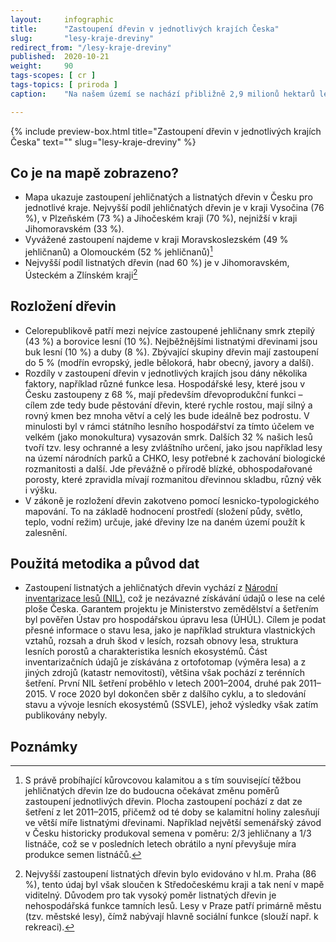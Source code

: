 ```yaml
---
layout:     infographic
title:      "Zastoupení dřevin v jednotlivých krajích Česka"
slug:       "lesy-kraje-dreviny"
redirect_from: "/lesy-kraje-dreviny"
published:  2020-10-21
weight:     90
tags-scopes: [ cr ]
tags-topics: [ priroda ]
caption:    "Na našem území se nachází přibližně 2,9 milionů hektarů lesa. Z toho 58 % tvoří jehličnaté dřeviny a 42 % dřeviny listnaté. Zastoupení dřevin v jednotlivých krajích se ovšem značně liší. Z krajů (mimo Prahu) má nejvyšší zastoupení jehličnatých dřevin kraj Vysočina (76 %) a nejvyšší podíl listnatých dřevin je v Jihomoravském kraji (67 %)."

---
```


{% include preview-box.html
    title="Zastoupení dřevin v jednotlivých krajích Česka"
    text=""
    slug="lesy-kraje-dreviny"
%}

## Co je na mapě zobrazeno?
- Mapa ukazuje zastoupení jehličnatých a listnatých dřevin v Česku pro jednotlivé kraje. Nejvyšší podíl jehličnatých dřevin je v kraji Vysočina (76 %), v Plzeňském (73 %) a Jihočeském kraji (70 %), nejnižší v kraji Jihomoravském (33 %).
- Vyvážené zastoupení najdeme v kraji Moravskoslezském (49 % jehličnanů) a Olomouckém (52 % jehličnanů)[^1]
- Nejvyšší podíl listnatých dřevin (nad 60 %) je v Jihomoravském, Ústeckém a Zlínském kraji[^2]


## Rozložení dřevin
- Celorepublikově patří mezi nejvíce zastoupené jehličnany smrk ztepilý (43 %) a borovice lesní (10 %). Nejběžnějšími listnatými dřevinami jsou buk lesní (10 %) a duby (8 %). Zbývající skupiny dřevin mají zastoupení do 5 % (modřín evropský, jedle bělokorá, habr obecný, javory a další).
- Rozdíly v zastoupení dřevin v jednotlivých krajích jsou dány několika faktory, například různé funkce lesa. Hospodářské lesy, které jsou v Česku zastoupeny z 68 %, mají především dřevoprodukční funkci – cílem zde tedy bude pěstování dřevin, které rychle rostou, mají silný a rovný kmen bez mnoha větví a celý les bude ideálně bez podrostu. V minulosti byl v rámci státního lesního hospodářství za tímto účelem ve velkém (jako monokultura) vysazován smrk. Dalších 32 % našich lesů tvoří tzv. lesy ochranné a lesy zvláštního určení, jako jsou například lesy na území národních parků a CHKO, lesy potřebné k zachování biologické rozmanitosti a další. Jde převážně o přírodě blízké, obhospodařované porosty, které zpravidla mívají rozmanitou dřevinnou skladbu, různý věk i výšku. 
- V zákoně je rozložení dřevin zakotveno pomocí lesnicko-typologického mapování. To na základě hodnocení prostředí (složení půdy, světlo, teplo, vodní režim) určuje, jaké dřeviny lze na daném území použít k zalesnění. 

## Použitá metodika a původ dat
- Zastoupení listnatých a jehličnatých dřevin vychází z [Národní inventarizace lesů (NIL)](http://www.uhul.cz/kdo-jsme/aktuality/938-publikace-narodni-inventarizace-lesu-v-ceske-republice-vysledky-druheho-cyklu-2011-2015), což je nezávazné získávání údajů o lese na celé ploše Česka. Garantem projektu je Ministerstvo zemědělství a šetřením byl pověřen Ústav pro hospodářskou úpravu lesa (ÚHÚL). Cílem je podat přesné informace o stavu lesa, jako je například struktura vlastnických vztahů, rozsah a druh škod v lesích, rozsah obnovy lesa, struktura lesních porostů a charakteristika lesních ekosystémů. Část inventarizačních údajů je získávána z ortofotomap (výměra lesa) a z jiných zdrojů (katastr nemovitostí), většina však pochází z terénních šetření. První NIL šetření proběhlo v letech 2001–2004, druhé pak 2011–2015. V roce 2020 byl dokončen sběr z dalšího cyklu, a to sledování stavu a vývoje lesních ekosystémů (SSVLE), jehož výsledky však zatím publikovány nebyly.


## Poznámky
[^1]: S právě probíhající kůrovcovou kalamitou a s tím související těžbou jehličnatých dřevin lze do budoucna očekávat změnu poměrů zastoupení jednotlivých dřevin. Plocha zastoupení pochází z dat ze šetření z let 2011–2015, přičemž od té doby se kalamitní holiny zalesňují ve větší míře listnatými dřevinami. Například největší semenářský závod v Česku historicky produkoval semena v poměru:  2/3 jehličnany a 1/3 listnáče, což se v posledních letech obrátilo a nyní převyšuje míra produkce semen listnáčů. 
[^2]: Nejvyšší zastoupení listnatých dřevin bylo evidováno v hl.m. Praha (86 %), tento údaj byl však sloučen k Středočeskému kraji a tak není v mapě viditelný. Důvodem pro tak vysoký poměr listnatých dřevin je nehospodářská funkce tamních lesů. Lesy v Praze patří primárně městu (tzv. městské lesy), čímž nabývají hlavně sociální funkce (slouží např. k rekreaci).


